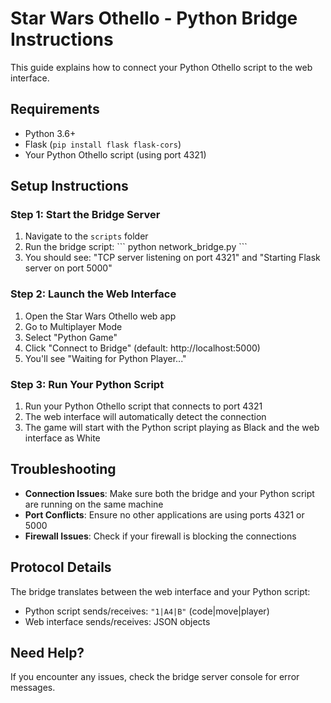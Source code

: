 # Star Wars Othello - Python Bridge Instructions

This guide explains how to connect your Python Othello script to the web interface.

## Requirements

- Python 3.6+
- Flask (`pip install flask flask-cors`)
- Your Python Othello script (using port 4321)

## Setup Instructions

### Step 1: Start the Bridge Server

1. Navigate to the `scripts` folder
2. Run the bridge script:
   \`\`\`
   python network_bridge.py
   \`\`\`
3. You should see: "TCP server listening on port 4321" and "Starting Flask server on port 5000"

### Step 2: Launch the Web Interface

1. Open the Star Wars Othello web app
2. Go to Multiplayer Mode
3. Select "Python Game"
4. Click "Connect to Bridge" (default: http://localhost:5000)
5. You'll see "Waiting for Python Player..."

### Step 3: Run Your Python Script

1. Run your Python Othello script that connects to port 4321
2. The web interface will automatically detect the connection
3. The game will start with the Python script playing as Black and the web interface as White

## Troubleshooting

- **Connection Issues**: Make sure both the bridge and your Python script are running on the same machine
- **Port Conflicts**: Ensure no other applications are using ports 4321 or 5000
- **Firewall Issues**: Check if your firewall is blocking the connections

## Protocol Details

The bridge translates between the web interface and your Python script:

- Python script sends/receives: `"1|A4|B"` (code|move|player)
- Web interface sends/receives: JSON objects

## Need Help?

If you encounter any issues, check the bridge server console for error messages.
